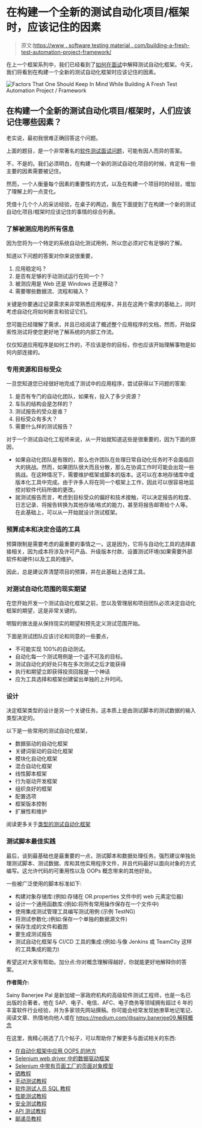 # 在构建一个全新的测试自动化项目/框架时，应该记住的因素

> 原文:[https://www . software testing material . com/building-a-fresh-test-automation-project-framework/](https://www.softwaretestingmaterial.com/building-a-fresh-test-automation-project-framework/)

在上一个框架系列中，我们已经看到了[如何在面试](https://www.softwaretestingmaterial.com/explain-test-automation-framework/)中解释测试自动化框架。今天，我们将看到在构建一个全新的测试自动化框架时应该记住的因素。

![Factors That One Should Keep In Mind While Building A Fresh Test Automation Project / Framework](../Images/39d2d223c7035bf0bf47ca5f488c23cd.png)

## 在构建一个全新的测试自动化项目/框架时，人们应该记住哪些因素？

老实说，最初我很难正确回答这个问题。

上面的题目，是一个非常著名的[软件测试面试问题](https://www.softwaretestingmaterial.com/100-software-testing-interview-questions/)，可能有因人而异的答案。

不，不是的。我们必须明白，在构建一个新的测试自动化项目的时候，肯定有一些主要的因素需要被记住。

然而，一个人衡量每个因素的重要性的方式，以及在构建一个项目时的经验，增加了理解上的一点变化。

凭借十几个个人的采访经验，在桌子的两边，我在下面提到了在构建一个新的测试自动化项目/框架时应该记住的事情的综合列表。

### **了解被测应用的所有信息**

因为您将为一个特定的系统自动化测试用例，所以您必须对它有足够的了解。

知道以下问题的答案对你来说很重要，

1.  应用稳定吗？
2.  是否有足够的手动测试运行在同一个？
3.  被测应用是 Web 还是 Windows 还是移动？
4.  需要哪些数据流、流程和输入？

关键是你要通过记录需求来非常熟悉应用程序，并且在这两个需求的基础上，同时考虑自动化将如何断言和验证它们。

您可能已经理解了需求，并且已经阅读了概述整个应用程序的文档，然而，开始探索性测试将使您更好地了解系统的内部工作流。

仅仅知道应用程序是如何工作的，不应该是你的目标，你也应该开始理解事物是如何内部连接的。

### **专用资源和目标受众**

一旦您知道您已经很好地完成了测试中的应用程序，尝试获得以下问题的答案:

1.  是否有专门的自动化团队，如果有，投入了多少资源？
2.  车队的结构会是怎样的？
3.  测试报告的受众是谁？
4.  目标受众有多大？
5.  需要什么样的测试报告？

对于一个测试自动化工程师来说，从一开始就知道这些是很重要的，因为下面的原因，

*   如果自动化团队是有限的，那么也许团队在处理日常自动化任务时不会面临巨大的挑战。然而，如果团队很大而且分散，那么在协调工作时可能会出现一些挑战。在这种情况下，需要维护框架或脚本的版本。这可以在本地存储库中或版本化工具中完成。由于许多人将在同一个框架上工作，因此可以很容易地监控对软件代码所做的更改。
*   就测试报告而言，考虑到目标受众的偏好和技术接触，可以决定报告的粒度、日志记录、将报告转换为其他存储/格式的能力，甚至将报告邮寄给个人等。在此基础上，可以从一开始就设计测试框架。

### **预算成本和决定合适的工具**

预算限制是需要考虑的最重要的事情之一。这是因为，它将与自动化工具的选择直接相关，因为成本将涉及许可产品、升级版本付款、设置测试环境(如果需要外部软件和硬件)以及工具的维护。

因此，总是建议弄清楚项目的预算，并在此基础上选择工具。

### **对测试自动化范围的现实期望**

在您开始开发一个测试自动化框架之前，您以及管理层和项目团队必须决定自动化框架的期望，这是非常关键的。

明智的做法是从保持现实的期望和预先定义测试范围开始。

下面是测试团队应该讨论和同意的一些要点，

*   不可能实现 100%的自动测试。
*   自动化每一个测试用例是一个遥不可及的目标。
*   测试自动化的好处只有在多次测试之后才能获得
*   执行和期望立即获得投资回报是一个神话
*   应为工具选择和框架创建留出单独的上升时间。

### **设计**

决定框架类型的设计是另一个关键任务。这本质上是由测试脚本的测试数据的输入类型决定的。

以下是一些常用的测试自动化框架，

*   数据驱动的自动化框架
*   关键词驱动的自动化框架
*   模块化自动化框架
*   混合自动化框架
*   线性脚本框架
*   行为驱动开发框架
*   组织良好的框架
*   配置选项
*   框架版本控制
*   扩展性和维护

阅读更多关于[类型的测试自动化框架](https://www.softwaretestingmaterial.com/types-test-automation-frameworks/)

### **测试脚本最佳实践**

最后，谈到最基础也是最重要的一点，测试脚本和数据处理任务。强烈建议单独处理测试脚本、测试数据、库和其他实用程序文件，并且代码最好以面向对象的方式编写。这允许代码的可重用性以及 OOPs 概念带来的其他好处。

一些被广泛使用的脚本标准如下:

*   构建对象存储库:(例如:存储在 OR.properties 文件中的 web 元素定位器)
*   设计一个通用函数库:(例如:将所有常用操作保存在一个文件中)
*   使用集成测试管理工具编写测试用例:(示例 TestNG)
*   将测试参数化:(例如:保存一个单独的数据源文件)
*   保存生成的文件和截图
*   要生成测试报告
*   测试自动化框架与 CI/CD 工具的集成:(例如:与像 Jenkins 或 TeamCity 这样的工具集成的能力)

希望这对大家有帮助。加分点:你对概念理解得越好，你就能更好地解释你的答案。

**作者简介:**

Sainy Banerjee Pal 是新加坡一家政府机构的高级软件测试工程师，也是一名已出版的合著者，他在 SAP、电子、电信、AFC、电子商务等领域拥有超过 6 年的丰富软件行业经验，并为多家领先网站撰稿。你可能会经常发现她潦草地记笔记、阅读文章、热情地向他人或在 https://medium.com/@sainy.banerjee09.解释概念

在这里，我精心挑选了几个帖子，可以帮助你了解更多与面试相关的东西:

*   [在自动化框架中应用 OOPS 的地方](https://www.softwaretestingmaterial.com/oops-concept-in-automation-framework/)
*   [Selenium web driver 中的数据驱动框架](https://www.softwaretestingmaterial.com/data-driven-framework-selenium-webdriver/)
*   [Selenium 中带有页面工厂的页面对象模型](https://www.softwaretestingmaterial.com/page-object-model/)
*   [硒教程](https://www.softwaretestingmaterial.com/selenium-tutorial/)
*   [手动测试教程](https://www.softwaretestingmaterial.com/manual-testing-tutorial/)
*   [软件测试人员 SQL 教程](https://www.softwaretestingmaterial.com/sql-tutorial-complete/)
*   [性能测试教程](https://www.softwaretestingmaterial.com/performance-testing-tutorial/)
*   [安全测试教程](https://www.softwaretestingmaterial.com/security-testing-tutorial/)
*   [API 测试教程](https://www.softwaretestingmaterial.com/api-testing/)
*   [邮递员教程](https://www.softwaretestingmaterial.com/postman-tutorial/)